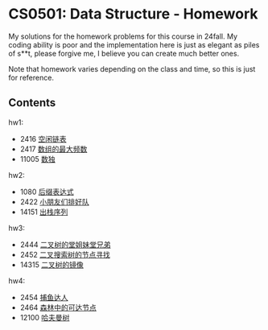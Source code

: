 # CS0501: Data Structure - Homework
My solutions for the homework problems for this course in 24fall. My coding ability is poor and the implementation here is just as elegant as piles of s\*\*t, please forgive me, I believe you can create much better ones.

Note that homework varies depending on the class and time, so this is just for reference.

## Contents
hw1:
 - 2416 [空闲链表](https://acm.sjtu.edu.cn/OnlineJudge/problem/2416)
 - 2417 [数组的最大频数](https://acm.sjtu.edu.cn/OnlineJudge/problem/2417)
 - 11005 [数独](https://acm.sjtu.edu.cn/OnlineJudge/problem/11005)

hw2:
 - 1080 [后缀表达式](https://acm.sjtu.edu.cn/OnlineJudge/problem/1080)
 - 2422 [小朋友们排好队](https://acm.sjtu.edu.cn/OnlineJudge/problem/2422)
 - 14151 [出栈序列](https://acm.sjtu.edu.cn/OnlineJudge/problem/14151)

hw3:
 - 2444 [二叉树的堂姐妹堂兄弟](https://acm.sjtu.edu.cn/OnlineJudge/problem/2444)
 - 2452 [二叉搜索树的节点寻找](https://acm.sjtu.edu.cn/OnlineJudge/problem/2452)
 - 14315 [二叉树的镜像](https://acm.sjtu.edu.cn/OnlineJudge/problem/14315)

hw4:
 - 2454 [捕鱼达人](https://acm.sjtu.edu.cn/OnlineJudge/problem/2454)
 - 2464 [森林中的可达节点](https://acm.sjtu.edu.cn/OnlineJudge/problem/2464)
 - 12100 [哈夫曼树](https://acm.sjtu.edu.cn/OnlineJudge/problem/12100)
